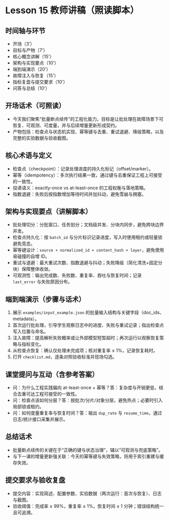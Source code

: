 # Lesson 15 教师讲稿（照读脚本）

## 时间轴与环节
- 开场（3’）
- 目标与产物（7’）
- 核心概念讲解（15’）
- 架构与实现要点（10’）
- 端到端演示（20’）
- 故障注入与恢复（15’）
- 指标复盘与提交要求（10’）
- 问答与总结（10’）

## 开场话术（可照读）
- 今天我们聚焦“批量断点续传”的工程化能力。目标是让批处理在故障场景下可恢复、可观测、可度量，并与后续增量更新形成契约。
- 产物包括：检查点与状态机实现、幂等键与去重、重试退避、降级策略，以及完整的实验数据与验收截图。

## 核心术语与定义
- 检查点（checkpoint）：记录处理进度的持久化标记（offset/marker）。
- 幂等（idempotency）：多次执行结果一致，通过键与去重保证工程上可接受的一致性。
- 投递语义：exactly-once vs at-least-once 的工程权衡与落地策略。
- 指数退避：失败后按指数增加等待时间并加抖动，避免雪崩与拥塞。

## 架构与实现要点（讲解脚本）
- 批处理切分：分批窗口、任务划分；文档级并发、分块内同步，避免跨块边界并发。
- 检查点持久化：按 `batch_id` 与分片标识记录进度，写入时使用租约或轻量锁避免竞态。
- 幂等键设计：`source + normalized_id + content_hash + layer`，避免使用易碰撞的自增 ID。
- 重试与退避：最大重试次数、指数退避与抖动；失败降级（简化清洗+固定分块）保障整体收敛。
- 可观测性：输出完成数、失败数、重复率、吞吐与恢复时间；记录 `last_error` 与失败原因分布。

## 端到端演示（步骤与话术）
1. 展示 `examples/input_example.json` 的批量输入结构与关键字段（doc_ids、metadata）。
2. 首次运行批处理，引导学生观察日志中的进度、失败与重试记录；指出检查点写入位置与命名。
3. 注入故障：提高解析失败概率或让外部模型短暂超时；再次运行以观察恢复策略与指标变化。
4. 从检查点恢复：确认仅处理未完成项；核对重复率 ≤ 1%，记录恢复耗时。
5. 打开 `checklist.md`，逐条对照验收标准并现场勾选。

## 课堂提问与互动（含参考答案）
- 问：为什么工程实践偏向 at-least-once + 幂等？答：复杂度与开销更低，结合去重可达工程可接受的一致性。
- 问：检查点该如何分层？答：按批次/分片/对象分层，避免热点；必要时引入局部锁或租约。
- 问：如何度量重复率与恢复时间？答：输出 `dup_rate` 与 `resume_time`，通过日志/统计接口采集并展示。

## 总结话术
- 批量断点续传的关键在于“正确的键与状态治理”，辅以“可观测与兜底策略”。
- 与下一课的增量更新强关联：今天的幂等键与失效策略，将用于索引重建与缓存失效。

## 提交要求与验收复盘
- 提交内容：实现简述、配置参数、实验数据（两次运行：首次与恢复）、日志与截图。
- 验收阈值：完成率 ≥ 99%，重复率 ≤ 1%，恢复时间 ≤ 1 分钟；错误结构统一且可追溯。